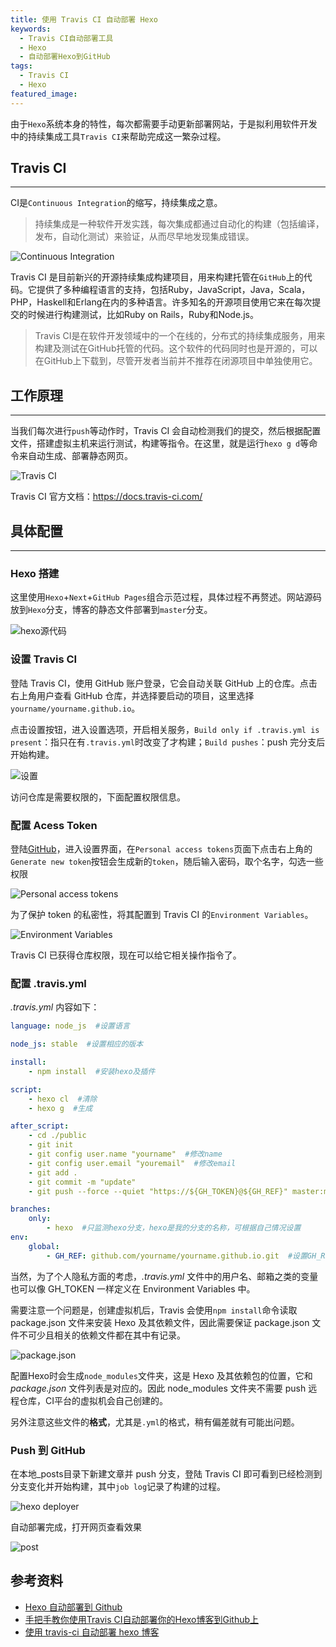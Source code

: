 ```yaml
---
title: 使用 Travis CI 自动部署 Hexo
keywords:
  - Travis CI自动部署工具
  - Hexo
  - 自动部署Hexo到GitHub
tags:
  - Travis CI
  - Hexo
featured_image:
---
```


由于``Hexo``系统本身的特性，每次都需要手动更新部署网站，于是拟利用软件开发中的持续集成工具``Travis CI``来帮助完成这一繁杂过程。

<!--more-->

## Travis CI

***

CI是``Continuous Integration``的缩写，持续集成之意。

>持续集成是一种软件开发实践，每次集成都通过自动化的构建（包括编译，发布，自动化测试）来验证，从而尽早地发现集成错误。

![Continuous Integration](https://raw.githubusercontent.com/Evandoz/blob/master/Travis/Continuous.png)

Travis CI 是目前新兴的开源持续集成构建项目，用来构建托管在``GitHub``上的代码。它提供了多种编程语言的支持，包括Ruby，JavaScript，Java，Scala，PHP，Haskell和Erlang在内的多种语言。许多知名的开源项目使用它来在每次提交的时候进行构建测试，比如Ruby on Rails，Ruby和Node.js。

>Travis CI是在软件开发领域中的一个在线的，分布式的持续集成服务，用来构建及测试在GitHub托管的代码。这个软件的代码同时也是开源的，可以在GitHub上下载到，尽管开发者当前并不推荐在闭源项目中单独使用它。

## 工作原理

***

当我们每次进行``push``等动作时，Travis CI 会自动检测我们的提交，然后根据配置文件，搭建虚拟主机来运行测试，构建等指令。在这里，就是运行``hexo g d``等命令来自动生成、部署静态网页。

![Travis CI](https://raw.githubusercontent.com/Evandoz/blob/master/Travis/Travis.png)

Travis CI 官方文档：https://docs.travis-ci.com/

## 具体配置

***

### Hexo 搭建

这里使用``Hexo``+``Next``+``GitHub Pages``组合示范过程，具体过程不再赘述。网站源码放到``Hexo``分支，博客的静态文件部署到``master``分支。

![hexo源代码](https://raw.githubusercontent.com/Evandoz/blob/master/Travis/Travis001.png)

### 设置 Travis CI

登陆 Travis CI，使用 GitHub 账户登录，它会自动关联 GitHub 上的仓库。点击右上角用户查看 GitHub 仓库，并选择要启动的项目，这里选择``yourname/yourname.github.io``。

点击设置按钮，进入设置选项，开启相关服务，``Build only if .travis.yml is present``：指只在有``.travis.yml``时改变了才构建；``Build pushes``：push 完分支后开始构建。

![设置](https://raw.githubusercontent.com/Evandoz/blob/master/Travis/Travis005.png)

访问仓库是需要权限的，下面配置权限信息。

### 配置 Acess Token

登陆[GitHub](https://github.com)，进入设置界面，在``Personal access tokens``页面下点击右上角的``Generate new token``按钮会生成新的``token``，随后输入密码，取个名字，勾选一些权限

![Personal access tokens](https://raw.githubusercontent.com/Evandoz/blob/master/Travis/Travis006.png)

为了保护 token 的私密性，将其配置到 Travis CI 的``Environment Variables``。

![Environment Variables](https://raw.githubusercontent.com/Evandoz/blob/master/Travis/Travis008.png)

Travis CI 已获得仓库权限，现在可以给它相关操作指令了。

### 配置 .travis.yml

*.travis.yml* 内容如下：

```yaml
language: node_js  #设置语言

node_js: stable  #设置相应的版本

install:
	- npm install  #安装hexo及插件

script:
	- hexo cl  #清除
	- hexo g  #生成

after_script:
	- cd ./public
	- git init
	- git config user.name "yourname"  #修改name
	- git config user.email "youremail"  #修改email
	- git add .
	- git commit -m "update"
	- git push --force --quiet "https://${GH_TOKEN}@${GH_REF}" master:master  #GH_TOKEN是在Travis中配置token的名称

branches:
	only:
		- hexo  #只监测hexo分支，hexo是我的分支的名称，可根据自己情况设置
env:
	global:
		- GH_REF: github.com/yourname/yourname.github.io.git  #设置GH_REF，注意更改yourname
```

当然，为了个人隐私方面的考虑，*.travis.yml* 文件中的用户名、邮箱之类的变量也可以像 GH_TOKEN 一样定义在 Environment Variables 中。

需要注意一个问题是，创建虚拟机后，Travis 会使用``npm install``命令读取 package.json 文件来安装 Hexo 及其依赖文件，因此需要保证 package.json 文件不可少且相关的依赖文件都在其中有记录。

![package.json](https://raw.githubusercontent.com/Evandoz/blob/master/Travis/Travis009.png)

配置Hexo时会生成``node_modules``文件夹，这是 Hexo 及其依赖包的位置，它和 *package.json* 文件列表是对应的。因此 node_modules 文件夹不需要 push 远程仓库，CI平台的虚拟机会自己创建的。

另外注意这些文件的**格式**，尤其是``.yml``的格式，稍有偏差就有可能出问题。

### Push 到 GitHub

在本地_posts目录下新建文章并 push 分支，登陆 Travis CI 即可看到已经检测到分支变化并开始构建，其中``job log``记录了构建的过程。

![hexo deployer](https://raw.githubusercontent.com/Evandoz/blob/master/Travis/Travis013.png)

自动部署完成，打开网页查看效果

![post](https://raw.githubusercontent.com/Evandoz/blob/master/Travis/Travis015.png)

## 参考资料

- [Hexo 自动部署到 Github](http://lotabout.me/2016/Hexo-Auto-Deploy-to-Github/)
- [手把手教你使用Travis CI自动部署你的Hexo博客到Github上](http://blog.csdn.net/woblog/article/details/51319364)
- [使用 travis-ci 自动部署 hexo 博客](http://gold.xitu.io/entry/570de1f32e958a0069d567f6)
